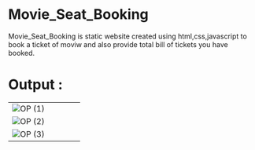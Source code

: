 # Movie_Seat_Booking
Movie_Seat_Booking is static website created using html,css,javascript to book a ticket of moviw and also provide total bill of tickets you have booked.
# Output :
||||||
|:----------------------------------------:|:-----------------------------------------:|:-----------------------------------------:|:-----------------------------------------:|:-----------------------------------------: |
|![OP (1)](https://user-images.githubusercontent.com/84228181/131110967-bffb34bb-2f4d-46c4-9402-816871467f56.png)|
 ![OP (2)](https://user-images.githubusercontent.com/84228181/131111910-858f6d06-9ffa-421e-a314-802b8ddd9da3.png)|
 ![OP (3)](https://user-images.githubusercontent.com/84228181/131111914-bd468623-57e8-4b72-80e0-9fd295dba591.png)|


